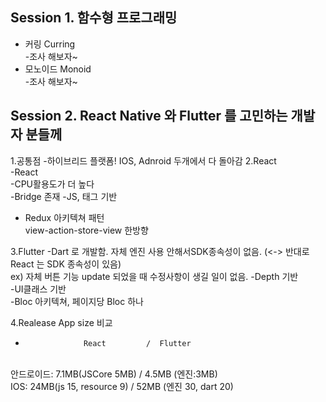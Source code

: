 ## Session 1. 함수형 프로그래밍
  - 커링 Curring <br>
    -조사 해보자~
  - 모노이드 Monoid <br>
    -조사 해보자~

## Session 2. React Native 와 Flutter 를 고민하는 개발자 분들께
1.공통점
  -하이브리드 플랫폼! IOS, Adnroid 두개에서 다 돌아감
2.React  
  -React <br>
    -CPU활용도가 더 높다 <br>
  -Bridge 존재
  -JS, 태그 기반
  - Redux 아키텍쳐 패턴
  <br> view-action-store-view 한방향

3.Flutter
  -Dart 로 개발함. 자체 엔진 사용 안해서SDK종속성이 없음. (<-> 반대로 React 는 SDK 종속성이 있음) <br>
    ex) 자체 버튼 기능 update 되었을 때 수정사항이 생길 일이 없음.
  -Depth 기반 <br>
  -UI클래스 기반 <br>
  -Bloc 아키텍쳐, 페이지당 Bloc 하나

4.Realease App size 비교
  -                  React         /  Flutter
  <br>안드로이드:      7.1MB(JSCore 5MB)   /   4.5MB (엔진:3MB)
  <br> IOS:           24MB(js 15, resource 9)      /    52MB (엔진 30, dart 20)
